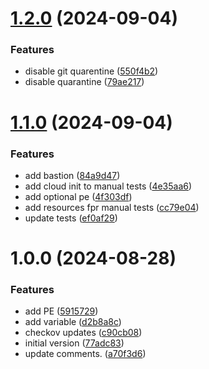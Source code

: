 # [1.2.0](https://github.com/longviewsystems/terraform-azurerm-container-registry/compare/1.1.0...1.2.0) (2024-09-04)


### Features

* disable git quarentine ([550f4b2](https://github.com/longviewsystems/terraform-azurerm-container-registry/commit/550f4b2fff92ad1e7e514fac25f69c6eb5185eae))
* disable quarantine ([79ae217](https://github.com/longviewsystems/terraform-azurerm-container-registry/commit/79ae21708e3dcc6aa7b7e1e2a34b440d55075418))

# [1.1.0](https://github.com/longviewsystems/terraform-azurerm-container-registry/compare/1.0.0...1.1.0) (2024-09-04)


### Features

* add bastion ([84a9d47](https://github.com/longviewsystems/terraform-azurerm-container-registry/commit/84a9d47de96a041504e2a3b37a9dc8cb89740a9f))
* add cloud init to manual tests ([4e35aa6](https://github.com/longviewsystems/terraform-azurerm-container-registry/commit/4e35aa6e5d54fe7923ab2d76610cd8f92c1381b7))
* add optional pe ([4f303df](https://github.com/longviewsystems/terraform-azurerm-container-registry/commit/4f303df8ca368675ded331e1daa59ad5c5a57a2f))
* add resources fpr manual tests ([cc79e04](https://github.com/longviewsystems/terraform-azurerm-container-registry/commit/cc79e042e33941a8fc3a3e9d2c80b5140cca3891))
* update tests ([ef0af29](https://github.com/longviewsystems/terraform-azurerm-container-registry/commit/ef0af2913f3f8748ab9c7791349e6373a76bc03f))

# 1.0.0 (2024-08-28)


### Features

* add PE ([5915729](https://github.com/longviewsystems/terraform-azurerm-container-registry/commit/5915729d3da9385a0d833ded8e1ead88dff4dac8))
* add variable ([d2b8a8c](https://github.com/longviewsystems/terraform-azurerm-container-registry/commit/d2b8a8c0c0b4ececc481fcc86ef5bf89c4f0d5b6))
* checkov updates ([c90cb08](https://github.com/longviewsystems/terraform-azurerm-container-registry/commit/c90cb0875262039af05a40aa76c5704cc7ca2375))
* initial version ([77adc83](https://github.com/longviewsystems/terraform-azurerm-container-registry/commit/77adc83cd517245bee536d571dbc976d6100b2aa))
* update comments. ([a70f3d6](https://github.com/longviewsystems/terraform-azurerm-container-registry/commit/a70f3d62e9f381cc0fc8c157e0ba767721f379af))
